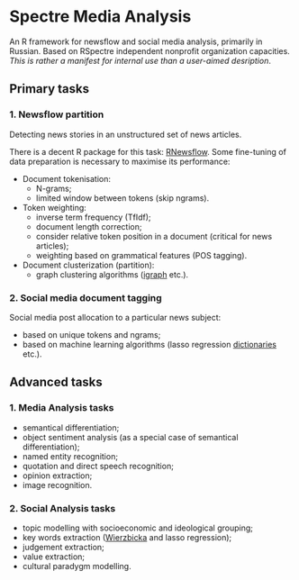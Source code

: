 # Spectre Media Analysis
An R framework for newsflow and social media analysis, primarily in Russian. Based on RSpectre independent nonprofit organization capacities. *This is rather a manifest for internal use than a user-aimed desription*.

## Primary tasks

### 1. Newsflow partition

Detecting news stories in an unstructured set of news articles.

There is a decent R package for this task: [RNewsflow](https://github.com/kasperwelbers/RNewsflow). Some fine-tuning of data preparation is necessary to maximise its performance:

* Document tokenisation:
  + N-grams;
  + limited window between tokens (skip ngrams).
* Token weighting:
  + inverse term frequency (TfIdf);
  + document length correction;
  + consider relative token position in a document (critical for news articles);
  + weighting based on grammatical features (POS tagging).
* Document clusterization (partition):
  + graph clustering algorithms ([igraph](https://igraph.org/r/) etc.).
  
### 2. Social media document tagging

Social media post allocation to a particular news subject:

* based on unique tokens and ngrams;
* based on machine learning algorithms (lasso regression [dictionaries](https://github.com/sfeuerriegel/SentimentAnalysis) etc.).

## Advanced tasks

### 1. Media Analysis tasks

* semantical differentiation;
* object sentiment analysis (as a special case of semantical differentiation);
* named entity recognition;
* quotation and direct speech recognition;
* opinion extraction;
* image recognition.

### 2. Social Analysis tasks

* topic modelling with socioeconomic and ideological grouping;
* key words extraction ([Wierzbicka](https://books.google.ru/books/about/Understanding_Cultures_Through_Their_Key.html?id=Un0bAQAAIAAJ&redir_esc=y) and lasso regression);
* judgement extraction;
* value extraction;
* cultural paradygm modelling.
